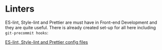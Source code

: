 
# Linters
 ES-lint, Style-lint and Prettier are must have in Front-end Development and they are quite useful. There is already created set-up for all here including `git-precommit hooks`:

[ES-lint, Style-lint and Prettier config files]('/snippets/eslint-stylelint-prettier')